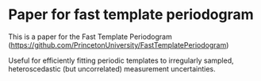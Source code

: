 # Paper for fast template periodogram

This is a paper for the Fast Template Periodogram (https://github.com/PrincetonUniversity/FastTemplatePeriodogram)

Useful for efficiently fitting periodic templates to irregularly sampled, heteroscedastic (but uncorrelated) measurement uncertainties.
